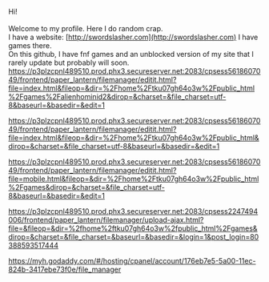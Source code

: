 Hi!
<br>
<br>
Welcome to my profile. Here I do random crap.
<br>
I have a website: [http://swordslasher.com](http://swordslasher.com)
I have games there.
<br>
On this github, I have fnf games and an unblocked version of my site that I rarely update but probably will soon.
https://p3plzcpnl489510.prod.phx3.secureserver.net:2083/cpsess5618607049/frontend/paper_lantern/filemanager/editit.html?file=index.html&fileop=&dir=%2Fhome%2Ftku07gh64o3w%2Fpublic_html%2Fgames%2Falienhominid2&dirop=&charset=&file_charset=utf-8&baseurl=&basedir=&edit=1

https://p3plzcpnl489510.prod.phx3.secureserver.net:2083/cpsess5618607049/frontend/paper_lantern/filemanager/editit.html?file=index.html&fileop=&dir=%2Fhome%2Ftku07gh64o3w%2Fpublic_html&dirop=&charset=&file_charset=utf-8&baseurl=&basedir=&edit=1

https://p3plzcpnl489510.prod.phx3.secureserver.net:2083/cpsess5618607049/frontend/paper_lantern/filemanager/editit.html?file=mobile.html&fileop=&dir=%2Fhome%2Ftku07gh64o3w%2Fpublic_html%2Fgames&dirop=&charset=&file_charset=utf-8&baseurl=&basedir=&edit=1

https://p3plzcpnl489510.prod.phx3.secureserver.net:2083/cpsess2247494006/frontend/paper_lantern/filemanager/upload-ajax.html?file=&fileop=&dir=%2fhome%2ftku07gh64o3w%2fpublic_html%2Fgames&dirop=&charset=&file_charset=&baseurl=&basedir=&login=1&post_login=80388593517444

https://myh.godaddy.com/#/hosting/cpanel/account/176eb7e5-5a00-11ec-824b-3417ebe73f0e/file_manager
